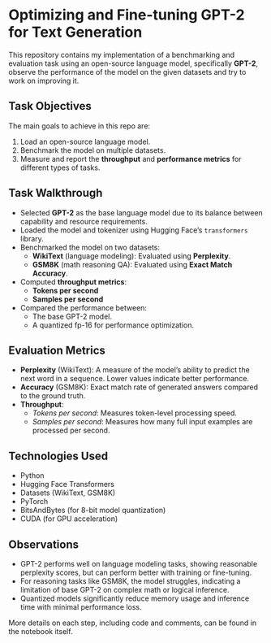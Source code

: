 # Optimizing and Fine-tuning GPT-2 for Text Generation
This repository contains my implementation of a benchmarking and evaluation task using an open-source language model, specifically **GPT-2**, observe the performance of the model on the given datasets and try to work on improving it.

## Task Objectives

The main goals to achieve in this repo are:

1. Load an open-source language model.
2. Benchmark the model on multiple datasets.
3. Measure and report the **throughput** and **performance metrics** for different types of tasks.

## Task Walkthrough

-  Selected **GPT-2** as the base language model due to its balance between capability and resource requirements.
-  Loaded the model and tokenizer using Hugging Face’s `transformers` library.
-  Benchmarked the model on two datasets:
    - **WikiText** (language modeling): Evaluated using **Perplexity**.
    - **GSM8K** (math reasoning QA): Evaluated using **Exact Match Accuracy**.
-  Computed **throughput metrics**:
    - **Tokens per second**
    - **Samples per second**
-  Compared the performance between:
    - The base GPT-2 model.
    - A quantized fp-16 for performance optimization.
 
##  Evaluation Metrics

- **Perplexity** (WikiText): A measure of the model’s ability to predict the next word in a sequence. Lower values indicate better performance.
- **Accuracy** (GSM8K): Exact match rate of generated answers compared to the ground truth.
- **Throughput**:
  - *Tokens per second*: Measures token-level processing speed.
  - *Samples per second*: Measures how many full input examples are processed per second.

## Technologies Used

- Python
- Hugging Face Transformers
- Datasets (WikiText, GSM8K)
- PyTorch
- BitsAndBytes (for 8-bit model quantization)
- CUDA (for GPU acceleration)

## Observations

- GPT-2 performs well on language modeling tasks, showing reasonable perplexity scores, but can perform better with training or fine-tuning.
- For reasoning tasks like GSM8K, the model struggles, indicating a limitation of base GPT-2 on complex math or logical inference.
- Quantized models significantly reduce memory usage and inference time with minimal performance loss.

More details on each step, including code and comments, can be found in the notebook itself.
